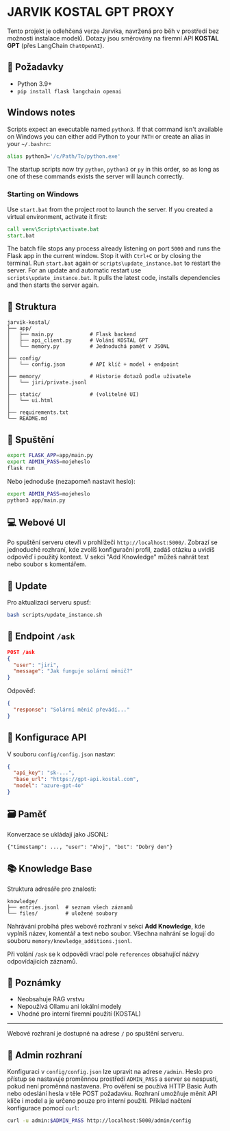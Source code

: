 # JARVIK KOSTAL GPT PROXY

Tento projekt je odlehčená verze Jarvika, navržená pro běh v prostředí bez možnosti instalace modelů. Dotazy jsou směrovány na firemní API **KOSTAL GPT** (přes LangChain `ChatOpenAI`).

## 🔧 Požadavky
- Python 3.9+
- `pip install flask langchain openai`

## Windows notes
Scripts expect an executable named `python3`. If that command isn't available
on Windows you can either add Python to your `PATH` or create an alias in your
`~/.bashrc`:

```bash
alias python3='/c/Path/To/python.exe'
```

The startup scripts now try `python`, `python3` or `py` in this order, so as
long as one of these commands exists the server will launch correctly.

### Starting on Windows
Use `start.bat` from the project root to launch the server. If you created a
virtual environment, activate it first:

```cmd
call venv\Scripts\activate.bat
start.bat
```

The batch file stops any process already listening on port `5000` and runs the
Flask app in the current window. Stop it with `Ctrl+C` or by closing the
terminal. Run `start.bat` again or `scripts\update_instance.bat` to restart the
server.
For an update and automatic restart use `scripts\update_instance.bat`. It pulls
the latest code, installs dependencies and then starts the server again.

## 📁 Struktura
```
jarvik-kostal/
├── app/
│   ├── main.py            # Flask backend
│   ├── api_client.py      # Volání KOSTAL GPT
│   └── memory.py          # Jednoduchá paměť v JSONL
│
├── config/
│   └── config.json        # API klíč + model + endpoint
│
├── memory/                # Historie dotazů podle uživatele
│   └── jiri/private.jsonl
│
├── static/                # (volitelné UI)
│   └── ui.html
│
├── requirements.txt
└── README.md
```

## 🚀 Spuštění
```bash
export FLASK_APP=app/main.py
export ADMIN_PASS=mojeheslo
flask run
```
Nebo jednoduše (nezapomeň nastavit heslo):
```bash
export ADMIN_PASS=mojeheslo
python3 app/main.py
```

## 💻 Webové UI
Po spuštění serveru otevři v prohlížeči `http://localhost:5000/`.
Zobrazí se jednoduché rozhraní, kde zvolíš konfigurační profil,
zadáš otázku a uvidíš odpověď i použitý kontext.
V sekci "Add Knowledge" můžeš nahrát text nebo soubor s komentářem.

## 🔄 Update
Pro aktualizaci serveru spusť:
```bash
bash scripts/update_instance.sh
```


## 🧠 Endpoint `/ask`
```json
POST /ask
{
  "user": "jiri",
  "message": "Jak funguje solární měnič?"
}
```
Odpověď:
```json
{
  "response": "Solární měnič převádí..."
}
```

## 🔑 Konfigurace API
V souboru `config/config.json` nastav:
```json
{
  "api_key": "sk-...",
  "base_url": "https://gpt-api.kostal.com",
  "model": "azure-gpt-4o"
}
```

## 🗃️ Paměť
Konverzace se ukládají jako JSONL:
```jsonl
{"timestamp": ..., "user": "Ahoj", "bot": "Dobrý den"}
```

## 📚 Knowledge Base
Struktura adresáře pro znalosti:
```
knowledge/
├── entries.jsonl  # seznam všech záznamů
└── files/         # uložené soubory
```
Nahrávání probíhá přes webové rozhraní v sekci **Add Knowledge**,
kde vyplníš název, komentář a text nebo soubor. Všechna nahrání se
logují do souboru `memory/knowledge_additions.jsonl`.

Při volání `/ask` se k odpovědi vrací pole `references` obsahující
názvy odpovídajících záznamů.

## 📎 Poznámky
- Neobsahuje RAG vrstvu
- Nepoužívá Ollamu ani lokální modely
- Vhodné pro interní firemní použití (KOSTAL)

---

Webové rozhraní je dostupné na adrese `/` po spuštění serveru.

## 🔐 Admin rozhraní
Konfiguraci v `config/config.json` lze upravit na adrese `/admin`.
Heslo pro přístup se nastavuje proměnnou prostředí `ADMIN_PASS` a
server se nespustí, pokud není proměnná nastavena.
Pro ověření se používá HTTP Basic Auth nebo odeslání hesla v těle POST
požadavku. Rozhraní umožňuje měnit API klíče i model a je určeno pouze
pro interní použití. Příklad načtení konfigurace pomocí `curl`:
```bash
curl -u admin:$ADMIN_PASS http://localhost:5000/admin/config
```
